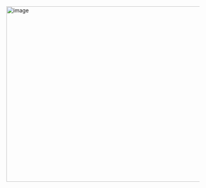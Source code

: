 <img width="640" height="457" alt="image" src="https://github.com/user-attachments/assets/03441cbd-b06a-43a0-8bf7-053f4d9a378f" />
